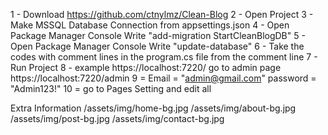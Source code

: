 1 - Download https://github.com/ctnylmz/Clean-Blog
2 - Open Project
3 - Make MSSQL Database Connection from appsettings.json
4 - Open Package Manager Console Write "add-migration StartCleanBlogDB"
5 - Open Package Manager Console Write "update-database"
6 - Take the codes with comment lines in the program.cs file from the comment line
7 - Run Project
8 - example https://localhost:7220/ go to admin page  https://localhost:7220/admin 
9 = Email = "admin@gmail.com" password = "Admin123!" 
10 = go to Pages Setting and edit all

Extra Information
/assets/img/home-bg.jpg
/assets/img/about-bg.jpg
/assets/img/post-bg.jpg
/assets/img/contact-bg.jpg
